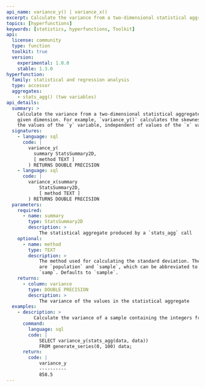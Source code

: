 ```yaml
---
api_name: variance_y() | variance_x()
excerpt: Calculate the variance from a two-dimensional statistical aggregate for the dimension specified
topics: [hyperfunctions]
keywords: [statistics, hyperfunctions, Toolkit]
api:
  license: community
  type: function
  toolkit: true
  version:
    experimental: 1.0.0
    stable: 1.3.0
hyperfunction:
  family: statistical and regression analysis
  type: accessor
  aggregates:
    - stats_agg() (two variables)
api_details:
  summary: >
    Calculate the variance from a two-dimensional statistical aggregate for the
    given dimension. For example, `variance_y()` calculates the skewness for all
    the values of the `y` variable, independent of values of the `x` variable.
  signatures:
    - language: sql
      code: |
        variance_y(
          summary StatsSummary2D,
          [ method TEXT ]
        ) RETURNS DOUBLE PRECISION
    - language: sql
      code: |
        variance_x(summary
            StatsSummary2D,
            [ method TEXT ]
        ) RETURNS DOUBLE PRECISION
  parameters:
    required:
      - name: summary
        type: StatsSummary2D
        description: >
            The statistical aggregate produced by a `stats_agg` call
    optional:
      - name: method
        type: TEXT
        description: >
            The method used for calculating the standard deviation. The two options
            are `population` and `sample`, which can be abbreviated to `pop` or
            `samp`. Defaults to `sample`.
    returns:
      - column: variance
        type: DOUBLE PRECISION
        description: >
            The variance of the values in the statistical aggregate
  examples:
    - description: >
          Calculate the variance of a sample containing the integers from 0 to 100.
      command:
        language: sql
        code: |
            SELECT variance_y(stats_agg(data, data))
            FROM generate_series(0, 100) data;
      return:
        code: |
            variance_y
            ----------
            858.5
---
```


